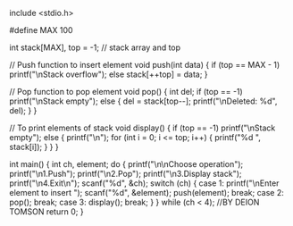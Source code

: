 include <stdio.h>

#define MAX 100

int stack[MAX], top = -1;        // stack array and top

// Push function to insert element
void push(int data)
{
    if (top == MAX - 1)
        printf("\nStack overflow");
    else
        stack[++top] = data;
}

// Pop function to pop element
void pop()
{
    int del;
    if (top == -1)
        printf("\nStack empty");
    else
    {
        del = stack[top--];
        printf("\nDeleted: %d", del);
    }
}

// To print elements of stack
void display()
{
    if (top == -1)
        printf("\nStack empty");
    else
    {
        printf("\n");
        for (int i = 0; i <= top; i++)
        {
            printf("%d ", stack[i]);
        }
    }
}

int main()
{
    int ch, element;
    do
    {
        printf("\n\nChoose operation");
        printf("\n1.Push");
        printf("\n2.Pop");
        printf("\n3.Display stack");
        printf("\n4.Exit\n");
        scanf("%d", &ch);
        switch (ch)
        {
        case 1:
            printf("\nEnter element to insert ");
            scanf("%d", &element);
            push(element);
            break;
        case 2:
            pop();
            break;
        case 3:
            display();
            break;
        }
    } while (ch < 4);
//BY DEION TOMSON
    return 0;
}
